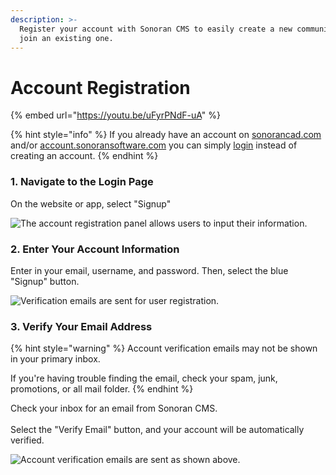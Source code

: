 ```yaml
---
description: >-
  Register your account with Sonoran CMS to easily create a new community, or
  join an existing one.
---
```


# Account Registration

{% embed url="https://youtu.be/uFyrPNdF-uA" %}

{% hint style="info" %}
If you already have an account on [sonorancad.com](https://sonorancad.com/) and/or [account.sonoransoftware.com](https://account.sonoransoftware.com) you can simply [login](https://sonorancms.com/#/login) instead of creating an account.
{% endhint %}

### 1. Navigate to the Login Page

On the website or app, select "Signup"

![The account registration panel allows users to input their information.](../../.gitbook/assets/chrome\_HkDwOtTZyO.png)

### 2. Enter Your Account Information

Enter in your email, username, and password. Then, select the blue "Signup" button.

![Verification emails are sent for user registration.](../../.gitbook/assets/chrome\_ajhonWnahF.png)

### 3. Verify Your Email Address

{% hint style="warning" %}
Account verification emails may not be shown in your primary inbox.

If you're having trouble finding the email, check your spam, junk, promotions, or all mail folder.
{% endhint %}

Check your inbox for an email from Sonoran CMS.\
\
Select the "Verify Email" button, and your account will be automatically verified.

![Account verification emails are sent as shown above.](../../.gitbook/assets/msedge\_ODRH1gJG4s.png)

